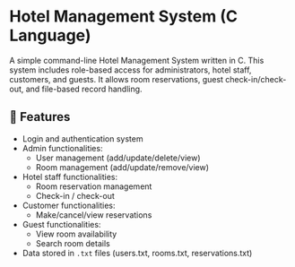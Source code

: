# Hotel Management System (C Language)

A simple command-line Hotel Management System written in C. This system includes role-based access for administrators, hotel staff, customers, and guests. It allows room reservations, guest check-in/check-out, and file-based record handling.

## 🚀 Features

- Login and authentication system
- Admin functionalities:
  - User management (add/update/delete/view)
  - Room management (add/update/remove/view)
- Hotel staff functionalities:
  - Room reservation management
  - Check-in / check-out
- Customer functionalities:
  - Make/cancel/view reservations
- Guest functionalities:
  - View room availability
  - Search room details
- Data stored in `.txt` files (users.txt, rooms.txt, reservations.txt)


